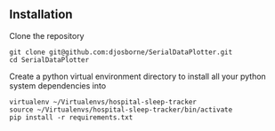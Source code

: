 ## Installation
Clone the repository
```
git clone git@github.com:djosborne/SerialDataPlotter.git
cd SerialDataPlotter
```

Create a python virtual environment directory to install all your python system dependencies into
```
virtualenv ~/Virtualenvs/hospital-sleep-tracker
source ~/Virtualenvs/hospital-sleep-tracker/bin/activate
pip install -r requirements.txt
```